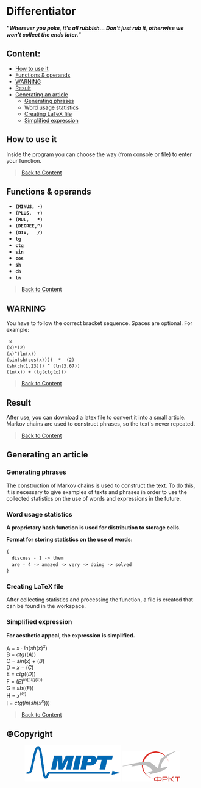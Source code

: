 # Differentiator
**_"Wherever you poke, it's all rubbish... Don't just rub it, otherwise we won't collect the ends later."_**

## Content:
- [How to use it](#the-structure-of-the-tree)
- [Functions & operands](#)
- [WARNING](#)
- [Result](#)
- [Generating an article](#)
	- [Generating phrases]() 
	- [Word usage statistics]()
	- [Creating LaTeX file]()
	- [Simplified expression]()

## How to use it
Inside the program you can choose the way (from console or file) to enter your function.

>[Back to Content](#content)

## Functions & operands
* **``(MINUS, -)``**
* **``(PLUS,  +)``**
* **``(MUL,   *)``**
* **``(DEGREE,^)``**
* **``(DIV,   /)``**
* **``tg``**
* **``ctg``**
* **``sin``**
* **``cos``**
* **``sh``**
* **``ch``**
* **``ln``**

>[Back to Content](#content)

## WARNING
You have to follow the correct bracket sequence. Spaces are optional.
For example:
```
 x
(x)*(2)
(x)^(ln(x))
(sin(sh(cos(x))))  *  (2)
(sh(ch(1.23))) ^ (ln(3.67))
(ln(x)) + (tg(ctg(x)))
```

>[Back to Content](#content)

## Result
After use, you can download a latex file to convert it into a small article. Markov chains are used to construct phrases, so the text's never repeated.

>[Back to Content](#content)

## Generating an article

### Generating phrases
The construction of Markov chains is used to construct the text. To do this, it is necessary to give examples of texts and phrases in order to use the collected statistics on the use of words and expressions in the future.
### Word usage statistics
**A proprietary hash function is used for distribution to storage cells.**

**Format for storing statistics on the use of words:**

``{``\
&emsp;``discuss - 1 -> them``\
&emsp;``are - 4 -> amazed -> very -> doing -> solved``\
``}``
### Creating LaTeX file
After collecting statistics and processing the function, a file is created that can be found in the workspace.
### Simplified expression
**For aesthetic appeal, the expression is simplified.**

A = $x \cdot ln(sh(x) ^ {x})$\
B = $ctg((A))$\
C = $sin(x) + (B)$\
D = $x - (C)$\
E = $ctg((D))$\
F = $(E) ^ {ln(ctg(x))}$\
G = $sh((F))$\
H = $x ^ {(G)}$\
I = $ctg(ln(sh(x ^ {x})))$

>[Back to Content](#content)

## ©Copyright
<p align="center">
	<img src="README/LogoMIPT/mipt1.png" 
		width="50%" 
		style="background-color: transparent;"
	/>
	<img src="README/LogoMIPT/greyFRKT.png" 
		width="30%"
		style="background-color: transparent;"
	/>
<p>
